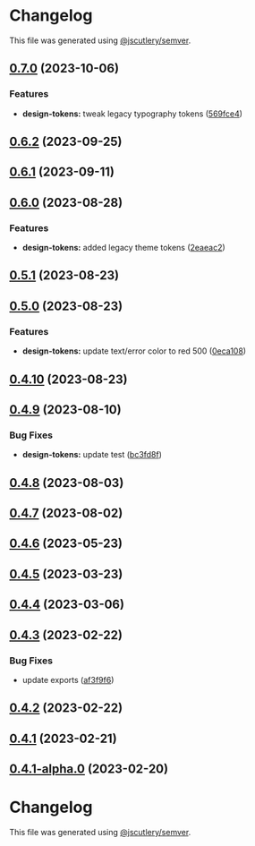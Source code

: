 # Changelog

This file was generated using [@jscutlery/semver](https://github.com/jscutlery/semver).

## [0.7.0](https://github.com/Availity/element/compare/@availity/design-tokens@0.6.2...@availity/design-tokens@0.7.0) (2023-10-06)


### Features

* **design-tokens:** tweak legacy typography tokens ([569fce4](https://github.com/Availity/element/commit/569fce46d00f7ed6cc1e7d4b91477de1f10ff57c))

## [0.6.2](https://github.com/Availity/element/compare/@availity/design-tokens@0.6.1...@availity/design-tokens@0.6.2) (2023-09-25)

## [0.6.1](https://github.com/Availity/element/compare/@availity/design-tokens@0.6.0...@availity/design-tokens@0.6.1) (2023-09-11)

## [0.6.0](https://github.com/Availity/element/compare/@availity/design-tokens@0.5.1...@availity/design-tokens@0.6.0) (2023-08-28)

### Features

- **design-tokens:** added legacy theme tokens ([2eaeac2](https://github.com/Availity/element/commit/2eaeac262f9e74d68e37f4642a48a6763d2aea5f))

## [0.5.1](https://github.com/Availity/element/compare/@availity/design-tokens@0.5.0...@availity/design-tokens@0.5.1) (2023-08-23)

## [0.5.0](https://github.com/Availity/element/compare/@availity/design-tokens@0.4.10...@availity/design-tokens@0.5.0) (2023-08-23)

### Features

- **design-tokens:** update text/error color to red 500 ([0eca108](https://github.com/Availity/element/commit/0eca1084de107aa6fd31b78c28a8d3fb58c06bfe))

## [0.4.10](https://github.com/Availity/element/compare/@availity/design-tokens@0.4.9...@availity/design-tokens@0.4.10) (2023-08-23)

## [0.4.9](https://github.com/Availity/element/compare/@availity/design-tokens@0.4.8...@availity/design-tokens@0.4.9) (2023-08-10)

### Bug Fixes

- **design-tokens:** update test ([bc3fd8f](https://github.com/Availity/element/commit/bc3fd8ff7cd8f4ffefdf05c9ce8357e3efe8bab3))

## [0.4.8](https://github.com/Availity/element/compare/@availity/design-tokens@0.4.7...@availity/design-tokens@0.4.8) (2023-08-03)

## [0.4.7](https://github.com/Availity/element/compare/@availity/design-tokens@0.4.6...@availity/design-tokens@0.4.7) (2023-08-02)

## [0.4.6](https://github.com/Availity/element/compare/@availity/design-tokens@0.4.5...@availity/design-tokens@0.4.6) (2023-05-23)

## [0.4.5](https://github.com/Availity/element/compare/@availity/design-tokens@0.4.4...@availity/design-tokens@0.4.5) (2023-03-23)

## [0.4.4](https://github.com/Availity/element/compare/@availity/design-tokens@0.4.3...@availity/design-tokens@0.4.4) (2023-03-06)

## [0.4.3](https://github.com/Availity/element/compare/@availity/design-tokens@0.4.2...@availity/design-tokens@0.4.3) (2023-02-22)

### Bug Fixes

- update exports ([af3f9f6](https://github.com/Availity/element/commit/af3f9f6715132b020bf96881dbc70906738bcda7))

## [0.4.2](https://github.com/Availity/element/compare/@availity/design-tokens@0.4.1...@availity/design-tokens@0.4.2) (2023-02-22)

## [0.4.1](https://github.com/Availity/element/compare/@availity/design-tokens@0.4.0...@availity/design-tokens@0.4.1) (2023-02-21)

## [0.4.1-alpha.0](https://github.com/Availity/element/compare/@availity/design-tokens@0.4.0...@availity/design-tokens@0.4.1-alpha.0) (2023-02-20)

# Changelog

This file was generated using [@jscutlery/semver](https://github.com/jscutlery/semver).
